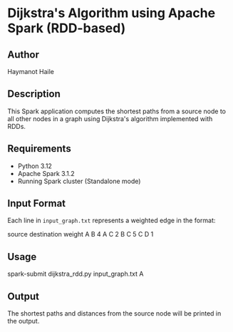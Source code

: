 # Dijkstra's Algorithm using Apache Spark (RDD-based)

## Author
Haymanot Haile

## Description
This Spark application computes the shortest paths from a source node to all other nodes in a graph using Dijkstra's algorithm implemented with RDDs.

## Requirements
- Python 3.12
- Apache Spark 3.1.2
- Running Spark cluster (Standalone mode)

## Input Format
Each line in `input_graph.txt` represents a weighted edge in the format:

source destination weight
A B 4
A C 2
B C 5
C D 1

## Usage
spark-submit dijkstra_rdd.py input_graph.txt A

## Output
The shortest paths and distances from the source node will be printed in the output.



